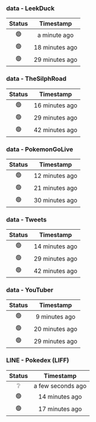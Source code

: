 ### data - LeekDuck
| Status | Timestamp |
|:------:|:---------:|
| 🟢 | a minute ago |
| 🟢 | 18 minutes ago |
| 🟢 | 29 minutes ago |

### data - TheSilphRoad
| Status | Timestamp |
|:------:|:---------:|
| 🟢 | 16 minutes ago |
| 🟢 | 29 minutes ago |
| 🟢 | 42 minutes ago |

### data - PokemonGoLive
| Status | Timestamp |
|:------:|:---------:|
| 🟢 | 12 minutes ago |
| 🟢 | 21 minutes ago |
| 🟢 | 30 minutes ago |

### data - Tweets
| Status | Timestamp |
|:------:|:---------:|
| 🟢 | 14 minutes ago |
| 🟢 | 29 minutes ago |
| 🟢 | 42 minutes ago |

### data - YouTuber
| Status | Timestamp |
|:------:|:---------:|
| 🟢 | 9 minutes ago |
| 🟢 | 20 minutes ago |
| 🟢 | 29 minutes ago |

### LINE - Pokedex (LIFF)
| Status | Timestamp |
|:------:|:---------:|
| ❔ | a few seconds ago |
| 🟢 | 14 minutes ago |
| 🟢 | 17 minutes ago |

